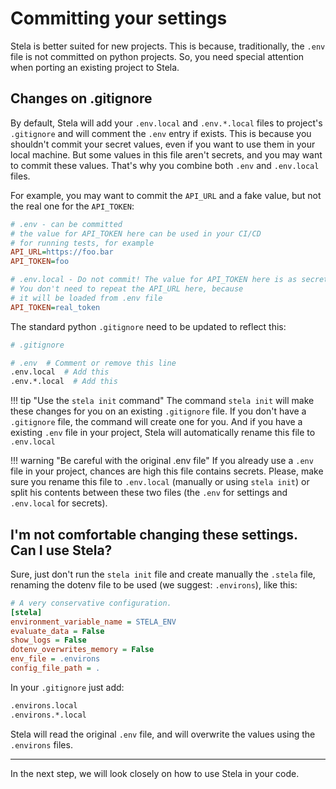 # Committing your settings

Stela is better suited for new projects. This is because, traditionally, the `.env` file is not committed on python
projects. So, you need special attention when porting an existing project to Stela.

## Changes on .gitignore

By default, Stela will add your `.env.local` and `.env.*.local` files to project's `.gitignore` and will comment
the `.env` entry if exists. This is because you shouldn't commit your secret values, even if you want to use them in
your local machine. But some values in this file aren't secrets, and you may want to commit these values. That's why you combine
both `.env` and `.env.local` files.

For example, you may want to commit the `API_URL` and a fake value, but not the real one for the `API_TOKEN`:

```ini
# .env - can be committed
# the value for API_TOKEN here can be used in your CI/CD
# for running tests, for example
API_URL=https://foo.bar
API_TOKEN=foo
```

```ini
# .env.local - Do not commit! The value for API_TOKEN here is as secret!
# You don't need to repeat the API_URL here, because
# it will be loaded from .env file
API_TOKEN=real_token
```

The standard python `.gitignore` need to be updated to reflect this:

```bash
# .gitignore

# .env  # Comment or remove this line
.env.local  # Add this
.env.*.local  # Add this
```

!!! tip "Use the `stela init` command"
    The command `stela init` will make these changes for you on an existing `.gitignore` file. If you don't have
    a `.gitignore` file, the command will create one for you. And if you have a existing `.env` file in your project,
    Stela will automatically rename this file to `.env.local`

!!! warning "Be careful with the original .env file"
    If you already use a `.env` file in your project, chances are high this file contains secrets. Please,
    make sure you rename this file to `.env.local` (manually or using `stela init`) or split his contents between these
    two files (the `.env` for settings and `.env.local` for secrets).

## I'm not comfortable changing these settings. Can I use Stela?

Sure, just don't run the `stela init` file and create manually the `.stela` file, renaming the dotenv file to be used
(we suggest: `.environs`), like this:

```ini
# A very conservative configuration.
[stela]
environment_variable_name = STELA_ENV
evaluate_data = False
show_logs = False
dotenv_overwrites_memory = False
env_file = .environs
config_file_path = .
```

In your `.gitignore` just add:

```bash
.environs.local
.environs.*.local
```

Stela will read the original `.env` file, and will overwrite the values using the `.environs` files.

---

In the next step, we will look closely on how to use Stela in your code.
